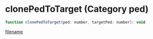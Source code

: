 # clonePedToTarget (Category ped)

```js
function clonePedToTarget(ped: number, targetPed: number): void
```

[filename](clonePedToTarget_m.md ':include')